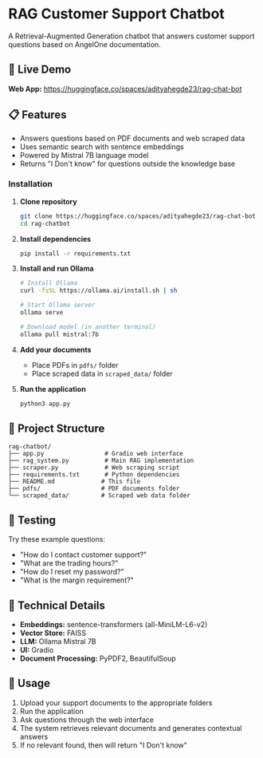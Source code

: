 # RAG Customer Support Chatbot

A Retrieval-Augmented Generation chatbot that answers customer support questions based on AngelOne documentation.

## 🚀 Live Demo

**Web App:** https://huggingface.co/spaces/adityahegde23/rag-chat-bot

## 📋 Features

- Answers questions based on PDF documents and web scraped data
- Uses semantic search with sentence embeddings
- Powered by Mistral 7B language model
- Returns "I Don't know" for questions outside the knowledge base


### Installation

1. **Clone repository**
   ```bash
   git clone https://huggingface.co/spaces/adityahegde23/rag-chat-bot
   cd rag-chatbot
   ```

2. **Install dependencies**
   ```bash
   pip install -r requirements.txt
   ```

3. **Install and run Ollama**
   ```bash
   # Install Ollama
   curl -fsSL https://ollama.ai/install.sh | sh
   
   # Start Ollama server
   ollama serve
   
   # Download model (in another terminal)
   ollama pull mistral:7b
   ```

4. **Add your documents**
   - Place PDFs in `pdfs/` folder
   - Place scraped data in `scraped_data/` folder

5. **Run the application**
   ```bash
   python3 app.py
   ```

## 📁 Project Structure

```
rag-chatbot/
├── app.py                 # Gradio web interface
├── rag_system.py          # Main RAG implementation
├── scraper.py             # Web scraping script
├── requirements.txt       # Python dependencies
├── README.md             # This file
├── pdfs/                 # PDF documents folder
└── scraped_data/         # Scraped web data folder
```

## 🧪 Testing

Try these example questions:
- "How do I contact customer support?"
- "What are the trading hours?"
- "How do I reset my password?"
- "What is the margin requirement?"

## 🔧 Technical Details

- **Embeddings:** sentence-transformers (all-MiniLM-L6-v2)
- **Vector Store:** FAISS
- **LLM:** Ollama Mistral 7B
- **UI:** Gradio
- **Document Processing:** PyPDF2, BeautifulSoup

## 📝 Usage

1. Upload your support documents to the appropriate folders
2. Run the application
3. Ask questions through the web interface
4. The system retrieves relevant documents and generates contextual answers
5. If no relevant found, then will return "I Don't know"